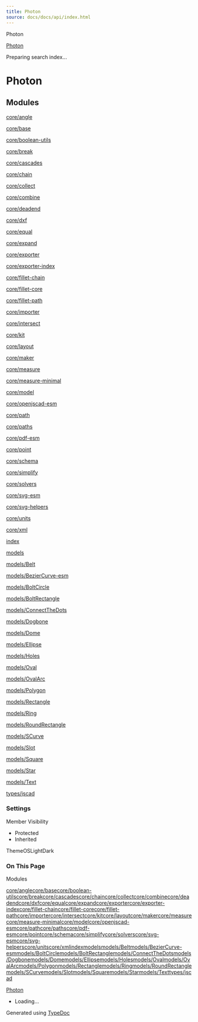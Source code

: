 ```yaml
---
title: Photon
source: docs/docs/api/index.html
---
```


Photon

[Photon](index.html)




Preparing search index...

# Photon

## Modules

[core/angle](modules/core_angle.html)


[core/base](modules/core_base.html)


[core/boolean-utils](modules/core_boolean-utils.html)


[core/break](modules/core_break.html)


[core/cascades](modules/core_cascades.html)


[core/chain](modules/core_chain.html)


[core/collect](modules/core_collect.html)


[core/combine](modules/core_combine.html)


[core/deadend](modules/core_deadend.html)


[core/dxf](modules/core_dxf.html)


[core/equal](modules/core_equal.html)


[core/expand](modules/core_expand.html)


[core/exporter](modules/core_exporter.html)


[core/exporter-index](modules/core_exporter-index.html)


[core/fillet-chain](modules/core_fillet-chain.html)


[core/fillet-core](modules/core_fillet-core.html)


[core/fillet-path](modules/core_fillet-path.html)


[core/importer](modules/core_importer.html)


[core/intersect](modules/core_intersect.html)


[core/kit](modules/core_kit.html)


[core/layout](modules/core_layout.html)


[core/maker](modules/core_maker.html)


[core/measure](modules/core_measure.html)


[core/measure-minimal](modules/core_measure-minimal.html)


[core/model](modules/core_model.html)


[core/openjscad-esm](modules/core_openjscad-esm.html)


[core/path](modules/core_path.html)


[core/paths](modules/core_paths.html)


[core/pdf-esm](modules/core_pdf-esm.html)


[core/point](modules/core_point.html)


[core/schema](modules/core_schema.html)


[core/simplify](modules/core_simplify.html)


[core/solvers](modules/core_solvers.html)


[core/svg-esm](modules/core_svg-esm.html)


[core/svg-helpers](modules/core_svg-helpers.html)


[core/units](modules/core_units.html)


[core/xml](modules/core_xml.html)


[index](modules/index.html)


[models](modules/models.html)


[models/Belt](modules/models_Belt.html)


[models/BezierCurve-esm](modules/models_BezierCurve-esm.html)


[models/BoltCircle](modules/models_BoltCircle.html)


[models/BoltRectangle](modules/models_BoltRectangle.html)


[models/ConnectTheDots](modules/models_ConnectTheDots.html)


[models/Dogbone](modules/models_Dogbone.html)


[models/Dome](modules/models_Dome.html)


[models/Ellipse](modules/models_Ellipse.html)


[models/Holes](modules/models_Holes.html)


[models/Oval](modules/models_Oval.html)


[models/OvalArc](modules/models_OvalArc.html)


[models/Polygon](modules/models_Polygon.html)


[models/Rectangle](modules/models_Rectangle.html)


[models/Ring](modules/models_Ring.html)


[models/RoundRectangle](modules/models_RoundRectangle.html)


[models/SCurve](modules/models_SCurve.html)


[models/Slot](modules/models_Slot.html)


[models/Square](modules/models_Square.html)


[models/Star](modules/models_Star.html)


[models/Text](modules/models_Text.html)


[types/jscad](modules/types_jscad.html)

### Settings

Member Visibility

* Protected
* Inherited

ThemeOSLightDark

### On This Page

Modules

[core/angle](#coreangle)[core/base](#corebase)[core/boolean-utils](#coreboolean-utils)[core/break](#corebreak)[core/cascades](#corecascades)[core/chain](#corechain)[core/collect](#corecollect)[core/combine](#corecombine)[core/deadend](#coredeadend)[core/dxf](#coredxf)[core/equal](#coreequal)[core/expand](#coreexpand)[core/exporter](#coreexporter)[core/exporter-index](#coreexporter-index)[core/fillet-chain](#corefillet-chain)[core/fillet-core](#corefillet-core)[core/fillet-path](#corefillet-path)[core/importer](#coreimporter)[core/intersect](#coreintersect)[core/kit](#corekit)[core/layout](#corelayout)[core/maker](#coremaker)[core/measure](#coremeasure)[core/measure-minimal](#coremeasure-minimal)[core/model](#coremodel)[core/openjscad-esm](#coreopenjscad-esm)[core/path](#corepath)[core/paths](#corepaths)[core/pdf-esm](#corepdf-esm)[core/point](#corepoint)[core/schema](#coreschema)[core/simplify](#coresimplify)[core/solvers](#coresolvers)[core/svg-esm](#coresvg-esm)[core/svg-helpers](#coresvg-helpers)[core/units](#coreunits)[core/xml](#corexml)[index](#index)[models](#models)[models/Belt](#modelsbelt)[models/BezierCurve-esm](#modelsbeziercurve-esm)[models/BoltCircle](#modelsboltcircle)[models/BoltRectangle](#modelsboltrectangle)[models/ConnectTheDots](#modelsconnectthedots)[models/Dogbone](#modelsdogbone)[models/Dome](#modelsdome)[models/Ellipse](#modelsellipse)[models/Holes](#modelsholes)[models/Oval](#modelsoval)[models/OvalArc](#modelsovalarc)[models/Polygon](#modelspolygon)[models/Rectangle](#modelsrectangle)[models/Ring](#modelsring)[models/RoundRectangle](#modelsroundrectangle)[models/SCurve](#modelsscurve)[models/Slot](#modelsslot)[models/Square](#modelssquare)[models/Star](#modelsstar)[models/Text](#modelstext)[types/jscad](#typesjscad)

[Photon](index.html)

* Loading...

Generated using [TypeDoc](https://typedoc.org/)
